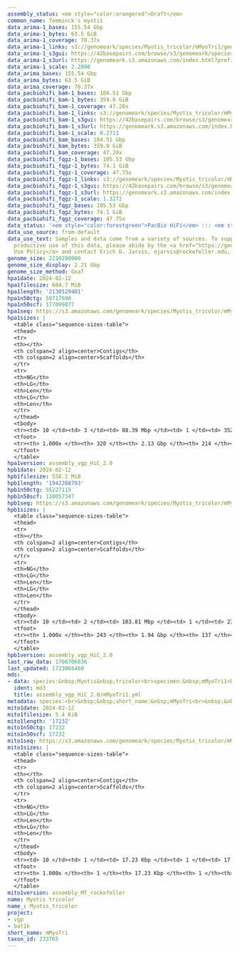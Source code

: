 ```yaml
---
assembly_status: <em style="color:orangered">Draft</em>
common_name: Temminck's myotis
data_arima-1_bases: 155.54 Gbp
data_arima-1_bytes: 63.5 GiB
data_arima-1_coverage: 70.37x
data_arima-1_links: s3://genomeark/species/Myotis_tricolor/mMyoTri1/genomic_data/arima/<br>
data_arima-1_s3gui: https://42basepairs.com/browse/s3/genomeark/species/Myotis_tricolor/mMyoTri1/genomic_data/arima/
data_arima-1_s3url: https://genomeark.s3.amazonaws.com/index.html?prefix=species/Myotis_tricolor/mMyoTri1/genomic_data/arima/
data_arima-1_scale: 2.2800
data_arima_bases: 155.54 Gbp
data_arima_bytes: 63.5 GiB
data_arima_coverage: 70.37x
data_pacbiohifi_bam-1_bases: 104.51 Gbp
data_pacbiohifi_bam-1_bytes: 359.0 GiB
data_pacbiohifi_bam-1_coverage: 47.28x
data_pacbiohifi_bam-1_links: s3://genomeark/species/Myotis_tricolor/mMyoTri1/genomic_data/pacbio_hifi/<br>
data_pacbiohifi_bam-1_s3gui: https://42basepairs.com/browse/s3/genomeark/species/Myotis_tricolor/mMyoTri1/genomic_data/pacbio_hifi/
data_pacbiohifi_bam-1_s3url: https://genomeark.s3.amazonaws.com/index.html?prefix=species/Myotis_tricolor/mMyoTri1/genomic_data/pacbio_hifi/
data_pacbiohifi_bam-1_scale: 0.2711
data_pacbiohifi_bam_bases: 104.51 Gbp
data_pacbiohifi_bam_bytes: 359.0 GiB
data_pacbiohifi_bam_coverage: 47.28x
data_pacbiohifi_fqgz-1_bases: 105.53 Gbp
data_pacbiohifi_fqgz-1_bytes: 74.1 GiB
data_pacbiohifi_fqgz-1_coverage: 47.75x
data_pacbiohifi_fqgz-1_links: s3://genomeark/species/Myotis_tricolor/mMyoTri1/genomic_data/pacbio_hifi/<br>
data_pacbiohifi_fqgz-1_s3gui: https://42basepairs.com/browse/s3/genomeark/species/Myotis_tricolor/mMyoTri1/genomic_data/pacbio_hifi/
data_pacbiohifi_fqgz-1_s3url: https://genomeark.s3.amazonaws.com/index.html?prefix=species/Myotis_tricolor/mMyoTri1/genomic_data/pacbio_hifi/
data_pacbiohifi_fqgz-1_scale: 1.3272
data_pacbiohifi_fqgz_bases: 105.53 Gbp
data_pacbiohifi_fqgz_bytes: 74.1 GiB
data_pacbiohifi_fqgz_coverage: 47.75x
data_status: '<em style="color:forestgreen">PacBio HiFi</em> ::: <em style="color:forestgreen">Arima</em>'
data_use_source: from-default
data_use_text: Samples and data come from a variety of sources. To support fair and
  productive use of this data, please abide by the <a href="https://genome10k.soe.ucsc.edu/data-use-policies/">Data
  Use Policy</a> and contact Erich D. Jarvis, ejarvis@rockefeller.edu, with any questions.
genome_size: 2210280000
genome_size_display: 2.21 Gbp
genome_size_method: GoaT
hpa1date: 2024-02-12
hpa1filesize: 604.7 MiB
hpa1length: '2130529401'
hpa1n50ctg: 59717690
hpa1n50scf: 177099877
hpa1seq: https://s3.amazonaws.com/genomeark/species/Myotis_tricolor/mMyoTri1/assembly_vgp_HiC_2.0/mMyoTri1.HiC.hap1.20240212.fasta.gz
hpa1sizes: |
  <table class="sequence-sizes-table">
  <thead>
  <tr>
  <th></th>
  <th colspan=2 align=center>Contigs</th>
  <th colspan=2 align=center>Scaffolds</th>
  </tr>
  <tr>
  <th>NG</th>
  <th>LG</th>
  <th>Len</th>
  <th>LG</th>
  <th>Len</th>
  </tr>
  </thead>
  <tbody>
  <tr><td> 10 </td><td> 3 </td><td> 88.39 Mbp </td><td> 1 </td><td> 352.10 Mbp </td></tr><tr><td> 20 </td><td> 5 </td><td> 85.18 Mbp </td><td> 2 </td><td> 271.23 Mbp </td></tr><tr><td> 30 </td><td> 8 </td><td> 74.59 Mbp </td><td> 3 </td><td> 217.59 Mbp </td></tr><tr><td> 40 </td><td> 11 </td><td> 65.63 Mbp </td><td> 4 </td><td> 181.41 Mbp </td></tr><tr style="background-color:#cccccc;"><td> 50 </td><td> 14 </td><td style="background-color:#88ff88;"> 59.72 Mbp </td><td> 5 </td><td style="background-color:#88ff88;"> 177.10 Mbp </td></tr><tr><td> 60 </td><td> 18 </td><td> 52.45 Mbp </td><td> 6 </td><td> 115.01 Mbp </td></tr><tr><td> 70 </td><td> 23 </td><td> 37.54 Mbp </td><td> 8 </td><td> 96.39 Mbp </td></tr><tr><td> 80 </td><td> 29 </td><td> 27.26 Mbp </td><td> 11 </td><td> 79.74 Mbp </td></tr><tr><td> 90 </td><td> 45 </td><td> 7.26 Mbp </td><td> 14 </td><td> 57.08 Mbp </td></tr><tr><td> 100 </td><td> 320 </td><td> 12.61 Kbp </td><td> 214 </td><td> 12.61 Kbp </td></tr></tbody>
  <tfoot>
  <tr><th> 1.000x </th><th> 320 </th><th> 2.13 Gbp </th><th> 214 </th><th> 2.13 Gbp </th></tr>
  </tfoot>
  </table>
hpa1version: assembly_vgp_HiC_2.0
hpb1date: 2024-02-12
hpb1filesize: 558.2 MiB
hpb1length: '1942268793'
hpb1n50ctg: 55227115
hpb1n50scf: 110057347
hpb1seq: https://s3.amazonaws.com/genomeark/species/Myotis_tricolor/mMyoTri1/assembly_vgp_HiC_2.0/mMyoTri1.HiC.hap2.20240212.fasta.gz
hpb1sizes: |
  <table class="sequence-sizes-table">
  <thead>
  <tr>
  <th></th>
  <th colspan=2 align=center>Contigs</th>
  <th colspan=2 align=center>Scaffolds</th>
  </tr>
  <tr>
  <th>NG</th>
  <th>LG</th>
  <th>Len</th>
  <th>LG</th>
  <th>Len</th>
  </tr>
  </thead>
  <tbody>
  <tr><td> 10 </td><td> 2 </td><td> 103.81 Mbp </td><td> 1 </td><td> 237.14 Mbp </td></tr><tr><td> 20 </td><td> 4 </td><td> 87.80 Mbp </td><td> 2 </td><td> 216.59 Mbp </td></tr><tr><td> 30 </td><td> 7 </td><td> 69.43 Mbp </td><td> 3 </td><td> 163.14 Mbp </td></tr><tr><td> 40 </td><td> 10 </td><td> 57.08 Mbp </td><td> 5 </td><td> 114.14 Mbp </td></tr><tr style="background-color:#cccccc;"><td> 50 </td><td> 13 </td><td style="background-color:#88ff88;"> 55.23 Mbp </td><td> 7 </td><td style="background-color:#88ff88;"> 110.06 Mbp </td></tr><tr><td> 60 </td><td> 17 </td><td> 48.39 Mbp </td><td> 8 </td><td> 106.09 Mbp </td></tr><tr><td> 70 </td><td> 22 </td><td> 35.63 Mbp </td><td> 10 </td><td> 95.27 Mbp </td></tr><tr><td> 80 </td><td> 28 </td><td> 24.67 Mbp </td><td> 13 </td><td> 81.96 Mbp </td></tr><tr><td> 90 </td><td> 40 </td><td> 9.75 Mbp </td><td> 15 </td><td> 66.96 Mbp </td></tr><tr><td> 100 </td><td> 243 </td><td> 14.58 Kbp </td><td> 137 </td><td> 14.58 Kbp </td></tr></tbody>
  <tfoot>
  <tr><th> 1.000x </th><th> 243 </th><th> 1.94 Gbp </th><th> 137 </th><th> 1.94 Gbp </th></tr>
  </tfoot>
  </table>
hpb1version: assembly_vgp_HiC_2.0
last_raw_data: 1706706836
last_updated: 1723066460
mds:
- data: species:&nbsp;Myotis&nbsp;tricolor<br>specimen:&nbsp;mMyoTri1<br>projects:&nbsp;<br>&nbsp;&nbsp;-&nbsp;vgp<br>&nbsp;&nbsp;-&nbsp;bat1k<br>assembled_by_group:&nbsp;Rockefeller<br>data_location:&nbsp;S3<br>release_to:&nbsp;S3<br>primary:&nbsp;s3://genomeark/species/Myotis_tricolor/mMyoTri1/assembly_vgp_HiC_2.0/mMyoTri1.HiC.hap1.20240212.fasta.gz<br>haplotigs:&nbsp;s3://genomeark/species/Myotis_tricolor/mMyoTri1/assembly_vgp_HiC_2.0/mMyoTri1.HiC.hap2.20240212.fasta.gz<br>pretext:&nbsp;s3://genomeark/species/Myotis_tricolor/mMyoTri1/assembly_vgp_HiC_2.0/evaluation/hap1/pretext/mMyoTri1_hap1_s2.pretext<br>pretext:&nbsp;s3://genomeark/species/Myotis_tricolor/mMyoTri1/assembly_vgp_HiC_2.0/evaluation/hap2/pretext/mMyoTri1_hap2_s2.pretext<br>kmer_spectra_img:&nbsp;s3://genomeark/species/Myotis_tricolor/mMyoTri1/assembly_vgp_HiC_2.0/evaluation/merqury/mMyoTri1_png/<br>pacbio_read_dir:&nbsp;s3://genomeark/species/Myotis_tricolor/mMyoTri1/genomic_data/pacbio_hifi/<br>pacbio_read_type:&nbsp;hifi<br>hic_read_dir:&nbsp;s3://genomeark/species/Myotis_tricolor/mMyoTri1/genomic_data/arima/<br>mito:&nbsp;s3://genomeark/species/Myotis_tricolor/mMyoTri1/assembly_MT_rockefeller/mMyoTri1.MT.20240212.fasta.gz<br>pipeline:&nbsp;<br>&nbsp;&nbsp;-&nbsp;hifiasm&nbsp;(0.19.3+galaxy0)<br>&nbsp;&nbsp;-&nbsp;yahs&nbsp;(1.2a.2+galaxy1)<br>notes:&nbsp;This&nbsp;was&nbsp;a&nbsp;Hifiasm-HiC&nbsp;assembly&nbsp;of&nbsp;mMyoTri1.&nbsp;This&nbsp;hap1&nbsp;assembly&nbsp;and&nbsp;hap2&nbsp;assembly&nbsp;underwent&nbsp;separate&nbsp;HiC&nbsp;scaffolding&nbsp;with&nbsp;YaHS.&nbsp;The&nbsp;HiC&nbsp;prep&nbsp;kit&nbsp;used&nbsp;was&nbsp;Swift-IDT.&nbsp;The&nbsp;HiC&nbsp;reaction&nbsp;was&nbsp;using&nbsp;Arima&nbsp;kit&nbsp;v2.<br>
  ident: md3
  title: assembly_vgp_HiC_2.0/mMyoTri1.yml
metadata: species:<br>&nbsp;&nbsp;short_name:&nbsp;mMyoTri<br>&nbsp;&nbsp;name:&nbsp;Myotis&nbsp;tricolor<br>&nbsp;&nbsp;taxon_id:&nbsp;233765<br>&nbsp;&nbsp;common_name:&nbsp;Temminck's&nbsp;myotis<br>&nbsp;&nbsp;order:<br>&nbsp;&nbsp;&nbsp;&nbsp;name:&nbsp;Chiroptera<br>&nbsp;&nbsp;family:<br>&nbsp;&nbsp;&nbsp;&nbsp;name:&nbsp;Vespertilionidae<br>&nbsp;&nbsp;individuals:<br>&nbsp;&nbsp;&nbsp;&nbsp;-&nbsp;short_name:&nbsp;mMyoTri1<br>&nbsp;&nbsp;genome_size:&nbsp;2210280000<br>&nbsp;&nbsp;genome_size_method:&nbsp;GoaT<br>&nbsp;&nbsp;project:&nbsp;[&nbsp;vgp&nbsp;,&nbsp;bat1k&nbsp;]<br>
mito1date: 2024-02-12
mito1filesize: 5.4 KiB
mito1length: '17232'
mito1n50ctg: 17232
mito1n50scf: 17232
mito1seq: https://s3.amazonaws.com/genomeark/species/Myotis_tricolor/mMyoTri1/assembly_MT_rockefeller/mMyoTri1.MT.20240212.fasta.gz
mito1sizes: |
  <table class="sequence-sizes-table">
  <thead>
  <tr>
  <th></th>
  <th colspan=2 align=center>Contigs</th>
  <th colspan=2 align=center>Scaffolds</th>
  </tr>
  <tr>
  <th>NG</th>
  <th>LG</th>
  <th>Len</th>
  <th>LG</th>
  <th>Len</th>
  </tr>
  </thead>
  <tbody>
  <tr><td> 10 </td><td> 1 </td><td> 17.23 Kbp </td><td> 1 </td><td> 17.23 Kbp </td></tr><tr><td> 20 </td><td> 1 </td><td> 17.23 Kbp </td><td> 1 </td><td> 17.23 Kbp </td></tr><tr><td> 30 </td><td> 1 </td><td> 17.23 Kbp </td><td> 1 </td><td> 17.23 Kbp </td></tr><tr><td> 40 </td><td> 1 </td><td> 17.23 Kbp </td><td> 1 </td><td> 17.23 Kbp </td></tr><tr style="background-color:#cccccc;"><td> 50 </td><td> 1 </td><td style="background-color:#ff8888;"> 17.23 Kbp </td><td> 1 </td><td style="background-color:#ff8888;"> 17.23 Kbp </td></tr><tr><td> 60 </td><td> 1 </td><td> 17.23 Kbp </td><td> 1 </td><td> 17.23 Kbp </td></tr><tr><td> 70 </td><td> 1 </td><td> 17.23 Kbp </td><td> 1 </td><td> 17.23 Kbp </td></tr><tr><td> 80 </td><td> 1 </td><td> 17.23 Kbp </td><td> 1 </td><td> 17.23 Kbp </td></tr><tr><td> 90 </td><td> 1 </td><td> 17.23 Kbp </td><td> 1 </td><td> 17.23 Kbp </td></tr><tr><td> 100 </td><td> 1 </td><td> 17.23 Kbp </td><td> 1 </td><td> 17.23 Kbp </td></tr></tbody>
  <tfoot>
  <tr><th> 1.000x </th><th> 1 </th><th> 17.23 Kbp </th><th> 1 </th><th> 17.23 Kbp </th></tr>
  </tfoot>
  </table>
mito1version: assembly_MT_rockefeller
name: Myotis tricolor
name_: Myotis_tricolor
project:
- vgp
- bat1k
short_name: mMyoTri
taxon_id: 233765
---
```

